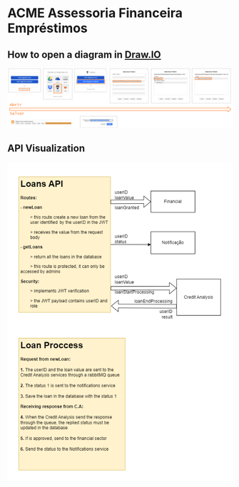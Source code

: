 # ACME Assessoria Financeira Empréstimos

## How to open a diagram in [Draw.IO](https://app.diagrams.net/)
![How to open a diagram in Draw.IO](./readme-images/drawio-instructions.png)

## API Visualization
![API](./diagramas/apis.png)